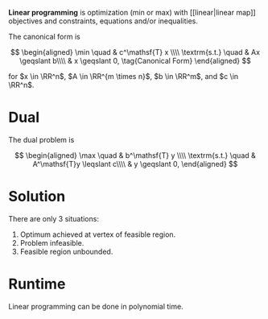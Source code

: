 **Linear programming** is optimization (min or max) with [[linear|linear map]] objectives and constraints, equations and/or inequalities. 

The canonical form is

$$
\begin{aligned}
\min \quad & c^\mathsf{T} x \\\\
\textrm{s.t.} \quad & Ax \geqslant b\\\\
  & x \geqslant 0,
\tag{Canonical Form}
\end{aligned}
$$

for $x \in \RR^n$, $A \in \RR^{m \times n}$, $b \in \RR^m$, and $c \in \RR^n$.

# Dual

The dual problem is

$$
\begin{aligned}
\max \quad & b^\mathsf{T} y \\\\
\textrm{s.t.} \quad & A^\mathsf{T}y \leqslant c\\\\
  & y \geqslant 0,
\end{aligned}
$$


# Solution

There are only 3 situations:

1. Optimum achieved at vertex of feasible region.
2. Problem infeasible.
3. Feasible region unbounded.

# Runtime

Linear programming can be done in polynomial time.